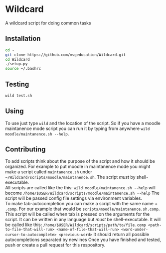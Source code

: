 # Wildcard
A wildcard script for doing common tasks

## Installation
```bash
cd ~
git clone https://github.com/msgeducation/Wildcard.git
cd Wildcard
./setup.py
source ~/.bashrc
```
## Testing
```bash
wild test.sh
```
## Using
To use just type `wild` and the location of the script.  So if you have a moodle maintanence mode script you can run it by typing from anywhere `wild moodle/maintanence.sh --help`.  

## Contributing
To add scripts think about the purpose of the script and how it should be organized.  For example to put moodle in maintanence mode you might make a script called `maintanence.sh` under `~/Wildcard/scripts/moodle/maintanence.sh`.  The script *must* by shell-executable.  
All scripts are called like the this: 
`wild moodle/maintanence.sh --help` will become `/home/$USER/Wildcard/scripts/moodle/maintanence.sh --help`  The script will be passed config file settings via environment variables.  
To make tab-autocompletion you can make a script with the same name + `.comp`.  For our example that would be `scripts/moodle/maintanence.sh.comp`.  This script will be called when tab is pressed on the arguments for the script.  It can be written in any language but *must* be shell-executable.  It will be called like this: 
`/home/$USER/Wildcard/scripts/path/to/file.comp <path-to-file-that-will-run> <name-of-file-that-will-run> <word-under-cursor-to-autocomplete> <previous-word>`
It should return all possible autocompletions separated by newlines
Once you have finished and tested, push or create a pull request for this respository.
